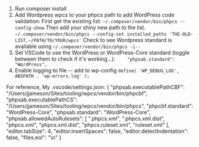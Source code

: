 
1. Run composer install
2. Add Wordpress wpcs to your phpcs path to add WordPress code validation:
   First get the existing list: 
   `~/.composer/vendor/bin/phpcs --config-show`
   Then add your shiny new path to the list.
   `~/.composer/vendor/bin/phpcs --config-set installed_paths 'THE-OLD-LIST,~/PATH/TO/YOUR/wpcs'`
   Check to see Wordpress standard is available using `~/.composer/vendor/bin/phpcs -i--`
3. Set VSCode to use the WordPress or WordPress-Core standard (toggle between them to check if it's working...):
   `    "phpsab.standard": "WordPress",`
4. Enable logging to file -- add to wp-config `define( 'WP_DEBUG_LOG', ABSPATH . 'wp-errors.log' );`


For reference, My .vscode/settings.json:
{
    "phpsab.executablePathCBF": "/Users/jjameson/Sites/tooling/wpcs/vendor/bin/phpcbf",
    "phpsab.executablePathCS": "/Users/jjameson/Sites/tooling/wpcs/vendor/bin/phpcs",
    "phpcbf.standard": "WordPress-Core",
    "phpsab.standard": "WordPress-Core",
    "phpsab.allowedAutoRulesets": [
        ".phpcs.xml",
        ".phpcs.xml.dist",
        "phpcs.xml",
        "phpcs.xml.dist",
        "phpcs.ruleset.xml",
        "ruleset.xml"
    ],
    "editor.tabSize": 4,
    "editor.insertSpaces": false,
    "editor.detectIndentation": false,
	"files.eol": "\n"
}